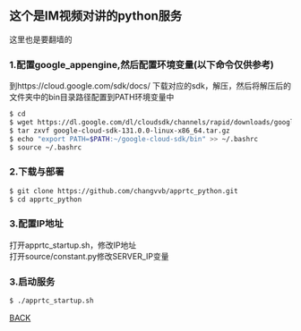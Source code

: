 ## 这个是IM视频对讲的python服务
这里也是要翻墙的

### 1.配置google_appengine,然后配置环境变量(以下命令仅供参考)
到https://cloud.google.com/sdk/docs/ 下载对应的sdk，解压，然后将解压后的文件夹中的bin目录路径配置到PATH环境变量中
```bash
$ cd
$ wget https://dl.google.com/dl/cloudsdk/channels/rapid/downloads/google-cloud-sdk-131.0.0-linux-x86_64.tar.gz
$ tar zxvf google-cloud-sdk-131.0.0-linux-x86_64.tar.gz
$ echo "export PATH=$PATH:~/google-cloud-sdk/bin" >> ~/.bashrc
$ source ~/.bashrc
```
### 2.下载与部署
```bash
$ git clone https://github.com/changvvb/apprtc_python.git
$ cd apprtc_python
```
### 3.配置IP地址
打开apprtc_startup.sh，修改IP地址  <br>
打开source/constant.py修改SERVER_IP变量

### 3.启动服务
```bash
$ ./apprtc_startup.sh
```
<a href="https://github.com/changvvb/IM">BACK</a> 
